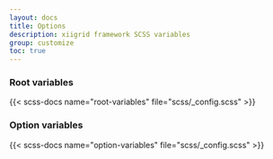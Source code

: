 ```yaml
---
layout: docs
title: Options
description: xiigrid framework SCSS variables
group: customize
toc: true
---
```


### Root variables

{{< scss-docs name="root-variables" file="scss/_config.scss" >}}

### Option variables

{{< scss-docs name="option-variables" file="scss/_config.scss" >}}
